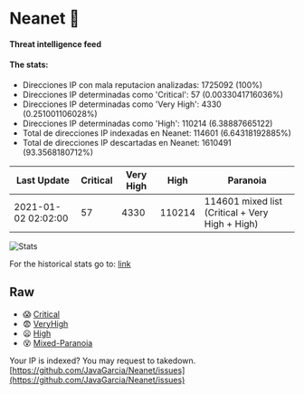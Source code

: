 # Neanet :hocho:
#### Threat intelligence feed
#### The stats:

- Direcciones IP con mala reputacion analizadas: 1725092 (100%)
- Direcciones IP determinadas como 'Critical':  57 (0.0033041716036%)
- Direcciones IP determinadas como 'Very High':  4330 (0.251001106028%)
- Direcciones IP determinadas como 'High':  110214 (6.38887665122)
- Total de direcciones IP indexadas en Neanet:  114601 (6.64318192885%)
- Total de direcciones IP descartadas en Neanet:  1610491 (93.3568180712%)

| Last Update | Critical | Very High | High | Paranoia |
| --- | --- | --- | --- | --- |
| 2021-01-02 02:02:00 | 57 | 4330 | 110214 | 114601 mixed list (Critical + Very High + High)|

![Stats](https://docs.google.com/spreadsheets/d/e/2PACX-1vSnaNMIXVabIpDJjufMlzH7poXnshF3mgd8Is1g9ytUEzVsP5my4Trn8f-xkoLLQ38xpL3HtmUexLo6/pubchart?oid=501124687&format=image)

For the historical stats go to: [link](/stats.csv)
## Raw
- :scream: [Critical](https://raw.githubusercontent.com/JavaGarcia/Neanet/master/blacklists/neanet_critical.txt)
- :fearful: [VeryHigh](https://raw.githubusercontent.com/JavaGarcia/Neanet/master/blacklists/neanet_veryHigh.txtt)
- :frowning: [High](https://raw.githubusercontent.com/JavaGarcia/Neanet/master/blacklists/neanet_high.txt)
- :dizzy_face: [Mixed-Paranoia](https://raw.githubusercontent.com/JavaGarcia/Neanet/master/blacklists/neanet_all.txt)


Your IP is indexed? You may request to takedown. [https://github.com/JavaGarcia/Neanet/issues](https://github.com/JavaGarcia/Neanet/issues)









































































































































































































































































































































































































































































































































































































































































































































































































































































































































































































































































































































































































































































































































































































































































































































































































































































































































































































































































































































































































































































































































































































































































































































































































































































































































































































































































































































































































































































































































































































































































































































































































































































































































